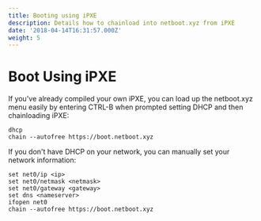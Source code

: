 ```yaml
---
title: Booting using iPXE
description: Details how to chainload into netboot.xyz from iPXE
date: '2018-04-14T16:31:57.000Z'
weight: 5
---
```


# Boot Using iPXE

If you've already compiled your own iPXE, you can load up the netboot.xyz menu easily by entering CTRL-B when prompted setting DHCP and then chainloading iPXE:

```text
dhcp
chain --autofree https://boot.netboot.xyz
```

If you don't have DHCP on your network, you can manually set your network information:

```text
set net0/ip <ip>
set net0/netmask <netmask>
set net0/gateway <gateway>
set dns <nameserver>
ifopen net0
chain --autofree https://boot.netboot.xyz
```

